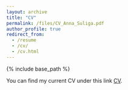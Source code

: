 ```yaml
---
layout: archive
title: "CV"
permalink: /files/CV_Anna_Suliga.pdf
author_profile: true
redirect_from:
  - /resume
  - /cv/
  - /cv.html
---
```


{% include base_path %}

You can find my current CV under this link [CV](https://annaannafs.github.io/files/CV_Anna_Suliga.pdf).

